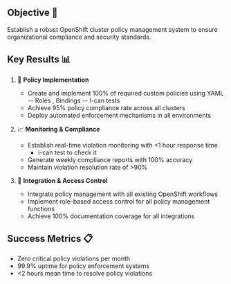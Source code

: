 
## Objective 🎯

Establish a robust OpenShift cluster policy management system to ensure organizational compliance and security standards.

## Key Results 📊

1. 🔐 **Policy Implementation**
   - Create and implement 100% of required custom policies using YAML
   -- Roles , Bindings
      -- I-can tests
   - Achieve 95% policy compliance rate across all clusters
   - Deploy automated enforcement mechanisms in all environments

2. 📈 **Monitoring & Compliance**
   - Establish real-time violation monitoring with <1 hour response time
      - i-can test to check it
   - Generate weekly compliance reports with 100% accuracy
   - Maintain violation resolution rate of >90%

3. 🔄 **Integration & Access Control**
   - Integrate policy management with all existing OpenShift workflows
   - Implement role-based access control for all policy management functions
   - Achieve 100% documentation coverage for all integrations

## Success Metrics 📋

- Zero critical policy violations per month
- 99.9% uptime for policy enforcement systems
- <2 hours mean time to resolve policy violations

